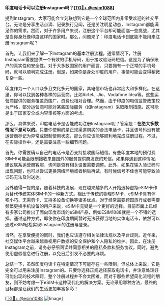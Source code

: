 **印度电话卡可以注册Instagram吗？[[TG💪+ @esim1088](https://t.me/s/esim1088)]**

提到Instagram，大家可能会立刻联想到它是一个全球范围内非常受欢迎的社交平台。无论是分享生活点滴、记录旅行见闻，还是关注明星动态，Instagram都能满足你的需求。然而，对于许多用户来说，注册这个平台却可能面临一些挑战，尤其是当你身处像印度这样的国家时。那么，问题来了：印度电话卡到底能不能用来注册Instagram呢？

首先，让我们来了解一下Instagram的基本注册流程。通常情况下，注册Instagram需要提供一个有效的手机号码，用于接收验证码短信。这是为了确保账户的真实性和安全性。对于大多数国家的用户而言，只要拥有一个正常的手机号码，就可以顺利完成注册。但是，如果你是身处印度的用户，事情可能会变得稍微复杂一些。

印度作为一个人口众多且文化多元的国家，其电信市场也非常庞大和多样化。在这里，你可以找到各种各样的运营商，比如Airtel、Jio、Vodafone Idea等。这些运营商提供的服务覆盖范围广，资费也相对合理。然而，由于印度的电信监管政策较为严格，部分运营商可能对某些国际服务（如Instagram）采取限制措施。这可能是出于国家安全或内容审核等方面的考虑。

那么，具体来说，印度电话卡是否能成功注册Instagram呢？答案是：**在绝大多数情况下是可以的**。只要你使用的是正规渠道购买的合法电话卡，并且该号码没有被运营商标记为异常或限制使用状态，那么你应该能够顺利地完成注册过程。不过，在实际操作中，还是需要注意一些细节问题。

首先，你需要确认自己的电话卡是否支持接收国际短信。有些印度本地的预付费SIM卡可能会限制接收来自国外的服务提供商发送的短信。如果你遇到这种情况，建议联系运营商客服，询问是否有相关设置需要调整。此外，如果在输入验证码时出现问题，也可以尝试更换网络环境或者稍后再试，有时候信号不佳也可能导致验证码无法及时送达。

另外值得一提的是，随着科技的发展，现在越来越多的人开始选择虚拟eSIM卡作为替代传统实体SIM卡的一种新方式。相比于传统的物理SIM卡，eSIM卡具有体积小巧、无需剪卡、支持多设备切换等诸多优点。对于经常需要跨国旅行或者需要频繁更换手机设备的用户来说，eSIM卡无疑是一个更好的选择。目前市面上已经有多家公司推出了面向印度市场的eSIM产品，例如ESIM1088就是一个不错的选择。通过这种方式，即使你在印度期间暂时无法获得当地的实体电话卡，依然可以通过eSIM轻松实现Instagram的注册与登录。

当然，在享受便捷的同时，我们也应该遵守相关法律法规以及平台规则。近年来，社交媒体平台越来越重视用户数据的安全保护和个人隐私的维护。因此，在注册Instagram之前，请务必仔细阅读并同意相关的隐私条款和服务协议。同时，避免使用虚假信息进行注册，以免日后引发不必要的麻烦。

总结一下，虽然印度电话卡在特定情况下可能存在一些限制，但总体上来说，它是完全可以用来注册Instagram的。只要你选择正规途径获取电话卡，并注意处理好可能出现的技术障碍，整个注册过程并不会太困难。而对于那些希望简化流程的朋友，则不妨考虑一下eSIM卡这种现代化的解决方案。无论采用哪种方法，最终的目标都是让我们的生活更加丰富多彩！

[[TG💪+ @esim1088](https://t.me/s/esim1088) ![Image](https://i.postimg.cc/4NQfJmqS/Snipaste-2025-05-13-00-14-12.png)]